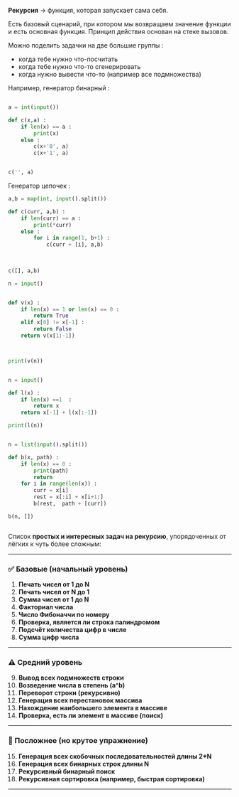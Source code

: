 
**Рекурсия** -> функция, которая запускает сама себя. 

Есть базовый сценарий,  при котором мы возвращаем значение функции и есть основная функция. Принцип действия основан на стеке вызовов. 

Можно поделить задачки на две большие группы : 
- когда тебе нужно что-посчитать 
- когда тебе нужно что-то сгенерировать
- когда нужно вывести что-то (например все подмножества)


Например, генератор бинарный : 

```python

a = int(input())

def c(x,a) : 
    if len(x) == a : 
        print(x)
    else : 
        c(x+'0', a)
        c(x+'1', a)


c('', a)

```


Генератор цепочек : 

```python
a,b = map(int, input().split())

def c(curr, a,b) : 
    if len(curr) == a : 
        print(*curr)
    else : 
        for i in range(1, b+1) : 
            c(curr + [i], a,b)
            
            

c([], a,b)

```



```python
n = input()


def v(x) : 
    if len(x) == 1 or len(x) == 0 : 
        return True 
    elif x[0] != x[-1] : 
        return False 
    return v(x[1:-1])



print(v(n))

```



```python

n = input()

def l(x) : 
    if len(x) ==1  : 
        return x
    return x[-1] + l(x[:-1])

print(l(n))

```



```python

n = list(input().split())

def b(x, path) : 
    if len(x) == 0 : 
        print(path)
        return 
    for i in range(len(x)) : 
        curr = x[i]
        rest = x[:i] + x[i+1:]
        b(rest,  path + [curr])

b(n, [])



```





Список **простых и интересных задач на рекурсию**, упорядоченных от лёгких к чуть более сложным:

---

### ✅ Базовые (начальный уровень)

1. **Печать чисел от 1 до N**
2. **Печать чисел от N до 1**
3. **Сумма чисел от 1 до N**
4. **Факториал числа**
5. **Число Фибоначчи по номеру**
6. **Проверка, является ли строка палиндромом**
7. **Подсчёт количества цифр в числе**
8. **Сумма цифр числа**

---

### ⚠️ Средний уровень

9. **Вывод всех подмножеств строки**
10. **Возведение числа в степень (a^b)**
11. **Переворот строки (рекурсивно)**
12. **Генерация всех перестановок массива**
13. **Нахождение наибольшего элемента в массиве**
14. **Проверка, есть ли элемент в массиве (поиск)**

---

### 🔷 Посложнее (но крутое упражнение)
15. **Генерация всех скобочных последовательностей длины 2\*N**
16. **Генерация всех бинарных строк длины N**
17. **Рекурсивный бинарный поиск**
18. **Рекурсивная сортировка (например, быстрая сортировка)**

---


